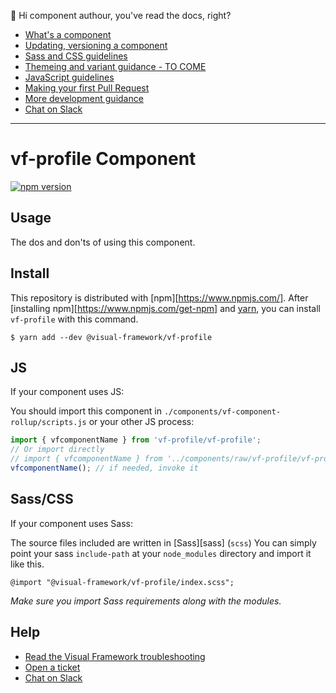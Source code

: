 👋 Hi component authour, you've read the docs, right?

- [What's a component](https://visual-framework.github.io/vf-welcome/developing/components/what-is-a-component/)
- [Updating, versioning a component](https://visual-framework.github.io/vf-welcome/developing/components/updating-a-component/)
- [Sass and CSS guidelines](https://visual-framework.github.io/vf-welcome/developing/guidelines/css/)
- [Themeing and variant guidance - TO COME](#tocome)
- [JavaScript guidelines](https://visual-framework.github.io/vf-welcome/developing/guidelines/javascript/)
- [Making your first Pull Request](https://visual-framework.github.io/vf-welcome/developing/getting-started/pull-requests/)
- [More development guidance](https://visual-framework.github.io/vf-welcome/developing/)
- [Chat on Slack](https://join.slack.com/t/visual-framework/shared_invite/enQtNDAxNzY0NDg4NTY0LWFhMjEwNGY3ZTk3NWYxNWVjOWQ1ZWE4YjViZmY1YjBkMDQxMTNlNjQ0N2ZiMTQ1ZTZiMGM4NjU5Y2E0MjM3ZGQ)

---

# vf-profile Component

[![npm version](https://badge.fury.io/js/%40visual-framework%2Fvf-profile.svg)](https://badge.fury.io/js/%40visual-framework%2Fvf-profile)

## Usage

The dos and don'ts of using this component.

## Install

This repository is distributed with [npm][https://www.npmjs.com/]. After [installing npm][https://www.npmjs.com/get-npm] and [yarn](https://classic.yarnpkg.com/en/docs/install), you can install `vf-profile` with this command.

```
$ yarn add --dev @visual-framework/vf-profile
```

## JS

If your component uses JS:

You should import this component in `./components/vf-component-rollup/scripts.js` or your other JS process:

```js
import { vfcomponentName } from 'vf-profile/vf-profile';
// Or import directly
// import { vfcomponentName } from '../components/raw/vf-profile/vf-profile.js';
vfcomponentName(); // if needed, invoke it
```

## Sass/CSS

If your component uses Sass:

The source files included are written in [Sass][sass] (`scss`) You can simply point your sass `include-path` at your `node_modules` directory and import it like this.

```
@import "@visual-framework/vf-profile/index.scss";
```

_Make sure you import Sass requirements along with the modules._

## Help

- [Read the Visual Framework troubleshooting](https://visual-framework.github.io/vf-welcome/troubleshooting/)
- [Open a ticket](https://github.com/visual-framework/vf-core/issues)
- [Chat on Slack](https://join.slack.com/t/visual-framework/shared_invite/enQtNDAxNzY0NDg4NTY0LWFhMjEwNGY3ZTk3NWYxNWVjOWQ1ZWE4YjViZmY1YjBkMDQxMTNlNjQ0N2ZiMTQ1ZTZiMGM4NjU5Y2E0MjM3ZGQ)
